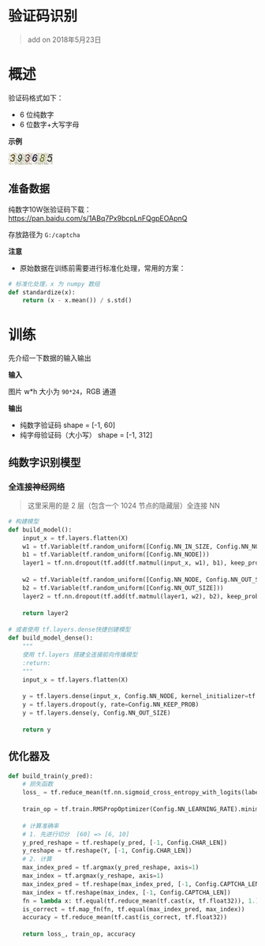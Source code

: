 # 验证码识别
> add on 2018年5月23日

# 概述

验证码格式如下：

* 6 位纯数字
* 6 位数字+大写字母

**示例**

![](393685.jpg)

## 准备数据

纯数字10W张验证码下载：<https://pan.baidu.com/s/1ABq7Px9bcpLnFQgpEOApnQ>

存放路径为 `G:/captcha`

**注意**

* 原始数据在训练前需要进行标准化处理，常用的方案：

```python
# 标准化处理，x 为 numpy 数组
def standardize(x):
	return (x - x.mean()) / s.std()
```

# 训练

先介绍一下数据的输入输出

**输入**

图片 w*h 大小为 `90*24`，RGB 通道

**输出**

* 纯数字验证码 shape = [-1, 60]
* 纯字母验证码（大小写） shape = [-1, 312]

## 纯数字识别模型

### 全连接神经网络
> 这里采用的是 2 层（包含一个 1024 节点的隐藏层）全连接 NN

```python
# 构建模型
def build_model():
    input_x = tf.layers.flatten(X)
    w1 = tf.Variable(tf.random_uniform([Config.NN_IN_SIZE, Config.NN_NODE]))
    b1 = tf.Variable(tf.random_uniform([Config.NN_NODE]))
    layer1 = tf.nn.dropout(tf.add(tf.matmul(input_x, w1), b1), keep_prob=keep_prob)

    w2 = tf.Variable(tf.random_uniform([Config.NN_NODE, Config.NN_OUT_SIZE]))
    b2 = tf.Variable(tf.random_uniform([Config.NN_OUT_SIZE]))
    layer2 = tf.nn.dropout(tf.add(tf.matmul(layer1, w2), b2), keep_prob=keep_prob)

    return layer2

# 或者使用 tf.layers.dense快捷创建模型
def build_model_dense():
    """
    使用 tf.layers 搭建全连接前向传播模型
    :return:
    """
    input_x = tf.layers.flatten(X)

    y = tf.layers.dense(input_x, Config.NN_NODE, kernel_initializer=tf.initializers.random_uniform)
    y = tf.layers.dropout(y, rate=Config.NN_KEEP_PROB)
    y = tf.layers.dense(y, Config.NN_OUT_SIZE)

    return y
```

## 优化器及

```python
def build_train(y_pred):
    # 损失函数
    loss_ = tf.reduce_mean(tf.nn.sigmoid_cross_entropy_with_logits(labels=Y, logits=y_pred))

    train_op = tf.train.RMSPropOptimizer(Config.NN_LEARNING_RATE).minimize(loss_, global_step)

    # 计算准确率
    # 1. 先进行切分  [60] => [6, 10]
    y_pred_reshape = tf.reshape(y_pred, [-1, Config.CHAR_LEN])
    y_reshape = tf.reshape(Y, [-1, Config.CHAR_LEN])
    # 2. 计算
    max_index_pred = tf.argmax(y_pred_reshape, axis=1)
    max_index = tf.argmax(y_reshape, axis=1)
    max_index_pred = tf.reshape(max_index_pred, [-1, Config.CAPTCHA_LEN])
    max_index = tf.reshape(max_index, [-1, Config.CAPTCHA_LEN])
    fn = lambda x: tf.equal(tf.reduce_mean(tf.cast(x, tf.float32)), 1.)
    is_correct = tf.map_fn(fn, tf.equal(max_index_pred, max_index))
    accuracy = tf.reduce_mean(tf.cast(is_correct, tf.float32))

    return loss_, train_op, accuracy
```
